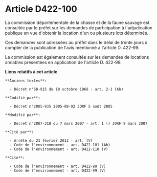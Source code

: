 # Article D422-100

La commission départementale de la chasse et de la faune sauvage est consultée par le préfet sur les demandes de
participation à l'adjudication publique en vue d'obtenir la location d'un ou plusieurs lots déterminés. 

Ces demandes sont adressées au préfet dans le délai de trente jours à compter de la publication de l'avis mentionné à
l'article D. 422-99. 

La commission est également consultée sur les demandes de locations amiables présentées en application de l'article D.
422-98.

**Liens relatifs à cet article**

	**Anciens textes**:

	  - Décret n°68-915 du 18 octobre 1968 - art. 2-1 (Ab)

	**Codifié par**:

	  - Décret n°2005-935 2005-08-02 JORF 5 août 2005

	**Modifié par**:

	  - Décret n°2007-318 du 7 mars 2007 - art. 1 () JORF 9 mars 2007

	**Cité par**:

	  - Arrêté du 21 février 2013 - art. (V)
	  - Code de l'environnement - art. D422-101 (Ab)
	  - Code de l'environnement - art. D422-110 (V)

	**Cite**:

	  - Code de l'environnement - art. D422-98 (V)
	  - Code de l'environnement - art. D422-99 (V)
